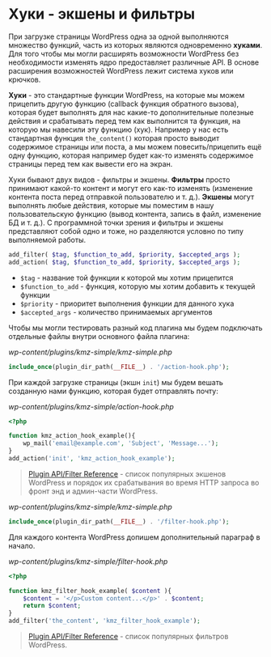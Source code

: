 # Хуки - экшены и фильтры

При загрузке страницы WordPress одна за одной выполняются множество функций, часть из которых являются одновременно **хуками**. Для того чтобы мы могли расширять возможности WordPress без необходимости изменять ядро предоставляет различные API. В основе расширения возможностей WordPress лежит система хуков или крючков.

**Хуки** - это стандартные функции WordPress, на которые мы можем прицепить другую функцию (callback функция обратного вызова), которая будет выполнять для нас какие-то дополнительные полезные действия и срабатывать перед тем как выполнится та функция, на которую мы навесили эту функцию (хук). Например у нас есть стандартная функция `the_content()` которая просто выводит содержимое страницы или поста, а мы можем повесить/прицепить ещё одну функцию, которая например будет как-то изменять содержимое страницы перед тем как вывести его на экран.

Хуки бывают двух видов - фильтры и экшены. **Фильтры** просто принимают какой-то контент и могут его как-то изменять (изменение контента поста перед отправкой пользователю и т. д.). **Экшены** могут выполнять любые действия, которые мы поместим в нашу пользовательскую функцию (вывод контента, запись в файл, изменение БД и т. д.). С программной точки зрения и фильтры и экшены представляют собой одно и тоже, но разделяются условно по типу выполняемой работы.

```php
add_filter( $tag, $function_to_add, $priority, $accepted_args );
add_action( $tag, $function_to_add, $priority, $accepted_args );
```

* `$tag` - название той функции к которой мы хотим прицепится
* `$function_to_add` - функция, которую мы хотим добавить к текущей функции
* `$priority` - приоритет выполнения функции для данного хука
* `$accepted_args` - количество принимаемых аргументов

Чтобы мы могли тестировать разный код плагина мы будем подключать отдельные файлы внутри основного файла плагина:

*wp-content/plugins/kmz-simple/kmz-simple.php*

```php
include_once(plugin_dir_path(__FILE__) . '/action-hook.php');
```

При каждой загрузке страницы (экшн `init`) мы будем вешать созданную нами функцию, которая будет отправлять почту:

*wp-content/plugins/kmz-simple/action-hook.php*

```php
<?php

function kmz_action_hook_example(){
    wp_mail('email@example.com', 'Subject', 'Message...');
}
add_action('init', 'kmz_action_hook_example');
```

> [Plugin API/Filter Reference](https://codex.wordpress.org/Plugin_API/Action_Reference) - список популярных экшенов WordPress и порядок их срабатывания во время HTTP запроса во фронт энд и админ-части WordPress.

*wp-content/plugins/kmz-simple/kmz-simple.php*

```php
include_once(plugin_dir_path(__FILE__) . '/filter-hook.php');
```

Для каждого контента WordPress допишем дополнительный параграф в начало.

*wp-content/plugins/kmz-simple/filter-hook.php*

```php
<?php

function kmz_filter_hook_example( $content ){
    $content = '</p>Custom content...</p>' . $content;
    return $content;
}
add_filter('the_content', 'kmz_filter_hook_example');
```

> [Plugin API/Filter Reference](https://codex.wordpress.org/Plugin_API/Filter_Reference) - список популярных фильтров WordPress.